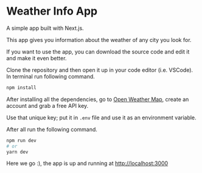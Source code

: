 # Weather Info App

A simple app built with Next.js.

This app gives you information about the weather of any city you look for.

If you want to use the app, you can download the source code and edit it and make it even better.

Clone the repository and then open it up in your code editor (i.e. VSCode).
In terminal run following command.

```bash
npm install
```

After installing all the dependencies, go to
[Open Weather Map](https://api.openweathermap.org), create an account and grab a free API key.

Use that unique key; put it in `.env` file and use it as an environment variable.

After all run the following command.

```bash
npm run dev
# or
yarn dev
```

Here we go :), the app is up and running at [http://localhost:3000](http://localhost:3000/)
